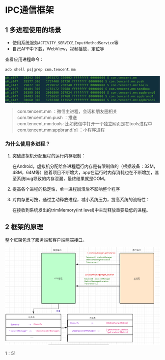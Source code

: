 # IPC通信框架

## 1 多进程使用的场景

- 使用系统服务`ACTIVITY_SERVICE`,`InputMethodService`等
- 自己APP中下载，WebView，视频播放，定位等



查看应用进程命令：

`adb shell ps|grep com.tencent.mm`

![mm](.\mm.png)

> com.tencent.mm ：微信主进程，会话和朋友圈相关    
> com.tencent.mm:push ：推送    
> com.tencent.mm:tools: 比如微信中打开一个独立网页是在tools进程中      
> com.tencent.mm:appbrand[x] ：小程序进程



### 为什么使用多进程？

1. 突破虚拟机分配里程的运行内存限制：

   在Android，虚拟机分配给各进程运行内存是有限制值的（根据设备：32M，48M，64M等）随着项目不断增大，app在运行时内存消耗也在不断增加，甚至系统bug导致的内存泄漏，最终结果就是OOM。

2. 提高各个进程的稳定性，单一进程崩溃后不影响整个程序

3. 对内存更可按，通过主动释放进程，减小系统压力，提高系统的流畅性：

   在接收到系统发出的trimMemory(int level)中主动释放重要级低的进程。

## 2 框架的原理

整个框架包含了服务端和客户端两端接口。

![框架原理](.\框架原理.png)

1：51











































































